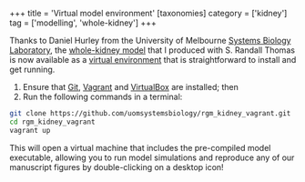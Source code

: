 +++
title = 'Virtual model environment'
[taxonomies]
category = ['kidney']
tag = ['modelling', 'whole-kidney']
+++

Thanks to Daniel Hurley from the University of Melbourne
[Systems Biology Laboratory](http://uomsystemsbiology.github.io/), the
[whole-kidney model](@/blog/2014-01-15-Hormonal-regulation-of-salt-and-water-excretion.md)
that I produced with S.&nbsp;Randall Thomas is now available as a
[virtual environment](https://github.com/uomsystemsbiology/rgm_kidney_vagrant)
that is straightforward to install and get running.

1. Ensure that [Git](https://git-scm.com/),
   [Vagrant](http://www.vagrantup.com) and
   [VirtualBox](https://www.virtualbox.org/) are installed; then
2. Run the following commands in a terminal:

```bash
git clone https://github.com/uomsystemsbiology/rgm_kidney_vagrant.git
cd rgm_kidney_vagrant
vagrant up
```

This will open a virtual machine that includes the pre-compiled model
executable, allowing you to run model simulations and reproduce any of our
manuscript figures by double-clicking on a desktop icon!
